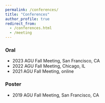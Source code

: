 ```yaml
---
permalink: /conferences/
title: "Conferences"
author_profile: true
redirect_from: 
  - /conferences.html
  - /meeting
---
```


### Oral
* 2023 AGU Fall Meeting, San Francisco, CA
* 2022 AGU Fall Meeting, Chicago, IL
* 2021 AGU Fall Meeting, online

### Poster
* 2019 AGU Fall Meeting, San Francisco, CA 


